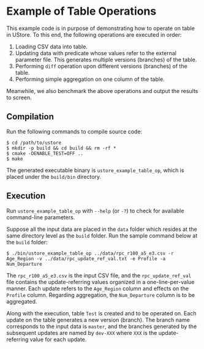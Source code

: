 # Example of Table Operations #

This example code is in purpose of demonstrating how to operate on table in UStore. To this end, the following operations are executed in order: 

1. Loading CSV data into table.
2. Updating data with predicate whose values refer to the external parameter file. This generates multiple versions (branches) of the table. 
3. Performing `diff` operation upon different versions (branches) of the table. 
4. Performing simple aggregation on one column of the table.

Meanwhile, we also benchmark the above operations and output the results to screen.

## Compilation ##

Run the following commands to compile source code:
 
    $ cd /path/to/ustore
    $ mkdir -p build && cd build && rm -rf *
    $ cmake -DENABLE_TEST=OFF ..
    $ make

The generated executable binary is `ustore_example_table_op`, which is placed under the `build/bin` directory.

## Execution ##

Run `ustore_example_table_op` with `--help` (or `-?`) to check for available command-line parameters. 

Suppose all the input data are placed in the `data` folder which resides at the same directory level as the `build` folder. Run the sample command below at the `build` folder:

    $ ./bin/ustore_example_table_op ../data/rpc_r100_a5_e3.csv -r Age_Region -v ../data/rpc_update_ref_val.txt -e Profile -a Num_Departure

The `rpc_r100_a5_e3.csv` is the input CSV file, and the `rpc_update_ref_val` file contains the update-referring values organized in a one-line-per-value manner. Each update refers to the `Age_Region` column and effects on the `Profile` column. Regarding aggregation, the `Num_Departure` column is to be aggregated.

Along with the execution, table `Test` is created and to be operated on. Each update on the table generates a new version (branch). The branch name corresponds to the input data is `master`, and the branches generated by the subsequent updates are named by `dev-XXX` where `XXX` is the update-referring value for each update. 
